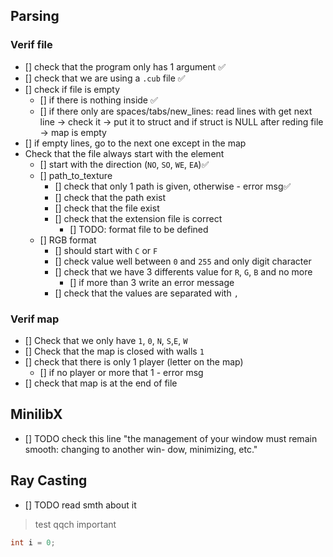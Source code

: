 ## Parsing

### Verif file
- [] check that the program only has 1 argument ✅
- [] check that we are using a `.cub` file ✅
- [] check if file is empty 
	- [] if there is nothing inside ✅
	- [] if there only are spaces/tabs/new_lines:
		read lines with get next line -> check it -> put it to struct and 
		if struct is NULL after reding file -> map is empty
- [] if empty lines, go to the next one except in the map
- Check that the file always start with the element
	- [] start with the direction (`NO`, `SO`, `WE`, `EA`)✅
	- [] path_to_texture
		- [] check that only 1 path is given, otherwise - error msg✅
		- [] check that the path exist
		- [] check that the file exist
		- [] check that the extension file is correct
			- [] TODO: format file to be defined
	- [] RGB format
		- [] should start with `C` or `F`
		- [] check value well between `0` and `255` and only digit character
		- [] check that we have 3 differents value for `R`, `G`, `B` and no more
			- [] if more than 3 write an error message
		- [] check that the values are separated with `,`		
		
	
### Verif map

- [] Check that we only have `1`, `0`, `N`, `S`,`E`, `W`
- [] Check that the map is closed with walls `1`
- [] check that there is only 1 player (letter on the map)
	- [] if no player or more that 1 - error msg
- [] check that map is at the end of file


## MinilibX

- [] TODO check this line "the management of your window must remain smooth: changing to another win-
dow, minimizing, etc."

## Ray Casting

- [] TODO read smth about it


> test qqch important

```C
int	i = 0;
```
